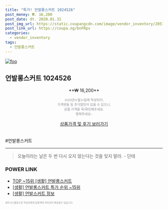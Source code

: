 ```yaml
--- 
title: "특가! 언발롱스커트 1024526" 
post_money: ₩. 16,200 
post_date: dt. 2020.01.31 
post_img_url: https://static.coupangcdn.com/image/vendor_inventory/2057/33957bfe91cf84fec2d3278ed302c185a587b22627c6845860445c3f8410.jpg 
post_link_url: https://coupa.ng/bnFRpv 
categories: 
  - vendor_inventory 
tags: 
  - 언발롱스커트 
--- 
```

[![foo](https://static.coupangcdn.com/image/vendor_inventory/2057/33957bfe91cf84fec2d3278ed302c185a587b22627c6845860445c3f8410.jpg)](https://coupa.ng/bnFRpv) 

## 언발롱스커트 1024526 
<p style="text-align: center;">**₩ 16,200**</p> 
<p style="text-align: center;"><span style="color: #898c8f; font-family: Georgia,Times,serif; font-size: 0.75em;">2020년01월31일에 작성되어, <br>가격변동 및 추가할인이 있을 수 있으니,<br> 상품 가격을 꼭!확인해주세요.<br>행복하세요~</span> 
</p>	 
<div markdown="0" style="text-align: center;"><a href="https://coupa.ng/bnFRpv" class="btn btn--success">상품가격 및 후기 보러가기</a></div> 
<br><br> 
  #언발롱스커트 
<hr> 

> 오늘이라는 날은 두 번 다시 오지 않는다는 것을 잊지 말라. - 단테 


### POWER LINK

* <a href="https://blog.naver.com/an0733/221790738662" target="_blank"> TOP ~15위 [생활] 언발롱스커트</a>
* <a href="https://blog.naver.com/sakai111/221790738657" target="_blank"> [생활] 언발롱스커트 특가 순위 ~15위</a>
* <a href="https://blog.naver.com/sakai111/221769552479" target="_blank"> [생활] 언발스커트 정보 </a>

<span style="color: #898c8f; font-family: Georgia,Times,serif; font-size: 0.55em;">파트너스활동으로 작성자에게 일정액의 커미션이 제공될수 있습니다.</span> 
